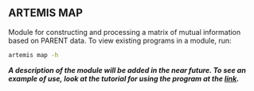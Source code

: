 ## ARTEMIS MAP

Module for constructing and processing a matrix of mutual information based on PARENT data. To view existing programs in a module, run:

```bash
artemis map -h
```

***A description of the module will be added in the near future. To see an example of use, look at the tutorial for using the program at the [link](https://nalsur-veallam.github.io/ARTEMIS/tutorial.html).***
